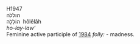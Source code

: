 <body>
  <p>H1947<br>  הוללה  <br> הוֹלֵלָה  ‎  hôlêlâh  <br><i>ho-lay-law‘ </i><br>Feminine active participle of <a href="h1984.htm">1984</a>  <i>folly: - </i>madness.<br></p>
 </body>
